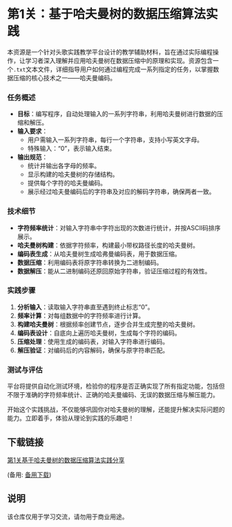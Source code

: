 # 第1关：基于哈夫曼树的数据压缩算法实践

本资源是一个针对头歌实践教学平台设计的教学辅助材料，旨在通过实际编程操作，让学习者深入理解并应用哈夫曼树在数据压缩中的原理和实现。资源包含一个`.txt`文本文件，详细指导用户如何通过编程完成一系列指定的任务，以掌握数据压缩的核心技术之一——哈夫曼编码。

### 任务概述

- **目标**：编写程序，自动处理输入的一系列字符串，利用哈夫曼树进行数据的压缩和解压。
- **输入要求**：
  - 用户需输入一系列字符串，每行一个字符串，支持小写英文字母。
  - 特殊输入：“0”，表示输入结束。
- **输出规范**：
  - 统计并输出各字母的频率。
  - 显示构建的哈夫曼树的存储结构。
  - 提供每个字符的哈夫曼编码。
  - 展示经过哈夫曼编码后的字符串及对应的解码字符串，确保两者一致。

### 技术细节

- **字符频率统计**：对输入字符串中字符出现的次数进行统计，并按ASCII码排序展示。
- **哈夫曼树构建**：依据字符频率，构建最小带权路径长度的哈夫曼树。
- **编码表生成**：从哈夫曼树生成哈弗曼编码表，用于数据压缩。
- **数据压缩**：利用编码表将原字符串转换为二进制编码。
- **数据解压**：能从二进制编码还原回原始字符串，验证压缩过程的有效性。

### 实践步骤

1. **分析输入**：读取输入字符串直至遇到终止标志“0”。
2. **频率计算**：对每组数据中的字符频率进行计算。
3. **构建哈夫曼树**：根据频率创建节点，逐步合并生成完整的哈夫曼树。
4. **编码表设计**：自底向上遍历哈夫曼树，生成每个字符的编码。
5. **压缩处理**：使用生成的编码表，对输入字符串进行编码。
6. **解压验证**：对编码后的内容解码，确保与原字符串匹配。

### 测试与评估

平台将提供自动化测试环境，检验你的程序是否正确实现了所有指定功能，包括但不限于准确的字符频率统计、正确的哈夫曼编码、无误的数据压缩与解压能力。

开始这个实践挑战，不仅能够巩固你对哈夫曼树的理解，还能提升解决实际问题的能力。立即着手，体验从理论到实践的乐趣吧！

## 下载链接
[第1关基于哈夫曼树的数据压缩算法实践分享](https://pan.quark.cn/s/9c2a49fa5942) 

(备用: [备用下载](https://pan.baidu.com/s/1iYZ7vacIZ7r3MJCQDgSFMQ?pwd=1234))

## 说明

该仓库仅用于学习交流，请勿用于商业用途。
